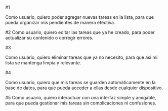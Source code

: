 #1

Como usuario, quiero poder agregar nuevas tareas en la lista, para que pueda organizar mis pendientes de manera efectiva.

#2
Como usuario, quiero editar las tareas que ya he creado, para poder actualizar su contenido o corregir errores.

#3

Como usuario, quiero eliminar tareas que ya no necesito, para que asi mi lista se mantenga limpia y relevante.

#4

Como usuario, quiero que mis tareas se guarden automáticamente en la base de datos, para que pueda acceder a ellas desde cualquier dispositivo.

#5
Como usuario, quiero interactuar con una interfaz simple y amigable, para que pueda gestionar mis tareas sin complicaciones ni confusiones.
